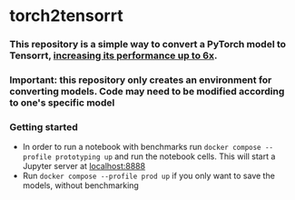 # torch2tensorrt

### This repository is a simple way to convert a PyTorch model to Tensorrt, [increasing its performance up to 6x](https://developer.nvidia.com/blog/accelerating-inference-up-to-6x-faster-in-pytorch-with-torch-tensorrt/).

### Important: this repository only creates an environment for converting models. Code may need to be modified according to one's specific model
### Getting started
- In order to run a notebook with benchmarks run ``` docker compose --profile prototyping up ``` and run the notebook cells. This will start a Jupyter server at [localhost:8888](https://localhost:8888)
- Run ``` docker compose --profile prod up ``` if you only want to save the models, without benchmarking
